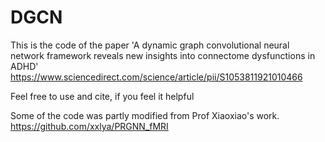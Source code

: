# DGCN

This is the code of the paper 'A dynamic graph convolutional neural network framework reveals new insights into connectome dysfunctions in ADHD'
https://www.sciencedirect.com/science/article/pii/S1053811921010466

Feel free to use and cite, if you feel it helpful

Some of the code was partly modified from Prof Xiaoxiao's work. https://github.com/xxlya/PRGNN_fMRI
